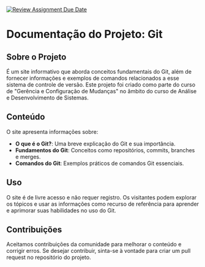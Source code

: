 [![Review Assignment Due Date](https://classroom.github.com/assets/deadline-readme-button-24ddc0f5d75046c5622901739e7c5dd533143b0c8e959d652212380cedb1ea36.svg)](https://classroom.github.com/a/5fci17uf)
# Documentação do Projeto: Git

## Sobre o Projeto

É um site informativo que aborda conceitos fundamentais do Git, além de fornecer informações e exemplos de comandos relacionados a esse sistema de controle de versão. Este projeto foi criado como parte do curso de "Gerência e Configuração de Mudanças" no âmbito do curso de Análise e Desenvolvimento de Sistemas.

## Conteúdo

O site apresenta informações sobre:

- **O que é o Git?**: Uma breve explicação do Git e sua importância.
- **Fundamentos do Git**: Conceitos como repositórios, commits, branches e merges.
- **Comandos do Git**: Exemplos práticos de comandos Git essenciais.

## Uso

O site é de livre acesso e não requer registro. Os visitantes podem explorar os tópicos e usar as informações como recurso de referência para aprender e aprimorar suas habilidades no uso do Git.

## Contribuições

Aceitamos contribuições da comunidade para melhorar o conteúdo e corrigir erros. Se desejar contribuir, sinta-se à vontade para criar um pull request no repositório do projeto.
